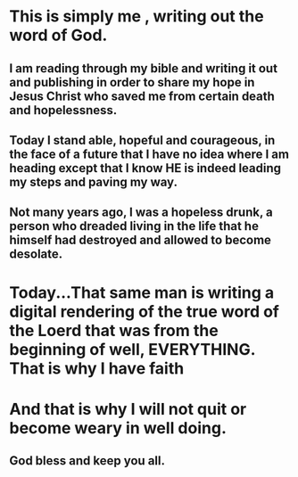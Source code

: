 # This is simply me , writing out the word of God.
## I am reading through my bible and writing it out and publishing in order to share my hope in Jesus Christ who saved me from certain death and hopelessness.
## Today I stand able, hopeful and courageous, in the face of a future that I have no idea where I am heading except that I know HE is indeed leading my steps and paving my way. 
## Not many years ago, I was a hopeless drunk, a person who dreaded living in the life that he himself had destroyed and allowed to become desolate.
# Today...That same man is writing a digital rendering of the true word of the Loerd that was from the beginning of well, EVERYTHING. That is why I have faith
# And that is why I will not quit or become weary in well doing. 
## God bless and keep you all.
